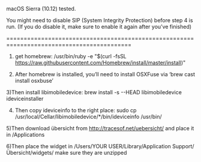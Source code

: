 macOS Sierra (10.12) tested.

You might need to disable SIP (System Integrity Protection) before step 4 is run.
(If you do disable it, make sure to enable it again after you’ve finished)

==========================================================================================

1) get homebrew: /usr/bin/ruby -e "$(curl -fsSL https://raw.githubusercontent.com/Homebrew/install/master/install)"

2) After homebrew is installed, you’ll need to install OSXFuse via ‘brew cast install osxbuse’

3)Then install libimobiledevice: brew install -s --HEAD libimobiledevice ideviceinstaller

4) Then copy ideviceinfo to the right place: sudo cp /usr/local/Cellar/libimobiledevice/*/bin/ideviceinfo /usr/bin/

5)Then download übersicht from http://tracesof.net/uebersicht/ and place it in /Applications

6)Then place the widget in /Users/YOUR USER/Library/Application Support/Übersicht/widgets/ make sure they are unzipped





